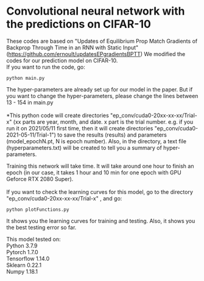 # Convolutional neural network with the predictions on CIFAR-10

These codes are based on "Updates of Equilibrium Prop Match Gradients of Backprop Through Time in an RNN with Static Input" (https://github.com/ernoult/updatesEPgradientsBPTT)
We modified the codes for our prediction model on CIFAR-10.<br/>
If you want to run the code, go:
```
python main.py 
```
The hyper-parameters are already set up for our model in the paper. But if you want to change the hyper-parameters, please change the lines between 13 - 154 in main.py <br/> <br/>
*This python code will create directories "ep_conv/cuda0-20xx-xx-xx/Trial-x" (xx parts are year, month, and date. x part is the trial number. e.g. if you run it on 2021/05/11 first time, then it will create directories "ep_conv/cuda0-2021-05-11/Trial-1") to save the results (results) and parameters (model_epochN.pt, N is epoch number). Also, in the directory, a text file (hyperparameters.txt) will be created to tell you a summary of hyper-parameters.<br/> 

Training this network will take time. It will take around one hour to finish an epoch (in our case, it takes 1 hour and 10 min for one epoch with GPU Geforce RTX 2080 Super).<br/><br/>
If you want to check the learning curves for this model, go to the directory "ep_conv/cuda0-20xx-xx-xx/Trial-x" , and go:

```
python plotFunctions.py
```
It shows you the learning curves for training and testing. Also, it shows you the best testing error so far. <br/>

This model tested on: <br/>
Python 3.7.9 <br/>
Pytorch 1.7.0 <br/>
Tensorflow 1.14.0 <br/>
Sklearn 0.22.1 <br/>
Numpy 1.18.1 <br/>
